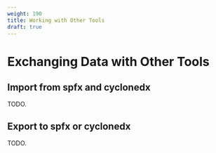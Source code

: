 ```yaml
---
weight: 190
title: Working with Other Tools
draft: true
---
```


# Exchanging Data with Other Tools

## Import from spfx and cyclonedx

TODO.

## Export to spfx or cyclonedx

TODO.
